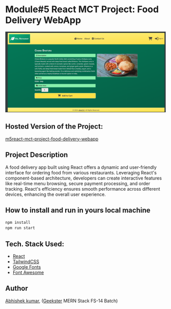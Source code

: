 # Module#5 React MCT Project: Food Delivery WebApp
![](thumbnail.png)

## Hosted Version of the Project:
[m5react-mct-project-food-delivery-webapp](https://m5react-mct-project-food-delivery-webapp.vercel.app/)

## Project Description
A food delivery app built using React offers a dynamic and user-friendly interface for ordering food from various restaurants. Leveraging React's component-based architecture, developers can create interactive features like real-time menu browsing, secure payment processing, and order tracking. React's efficiency ensures smooth performance across different devices, enhancing the overall user experience.


## How to install and run in yours local machine
```bash
npm install
npm run start
```

## Tech. Stack Used:
+ [React](https://react.dev/)
+ [TailwindCSS](https://tailwindcss.com/)
+ [Google Fonts](https://fonts.google.com/)
+ [Font Awesome](https://fontawesome.com/icons/)

## Author
[Abhishek kumar](https://www.linkedin.com/in/alex21c/), ([Geekster](https://geekster.in/) MERN Stack FS-14 Batch)


